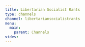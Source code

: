 ```yaml
---
title: Libertarian Socialist Rants
type: channels
channel: libertariansocialistrants
menu:
  main:
    parent: Channels
vides:
---
```

